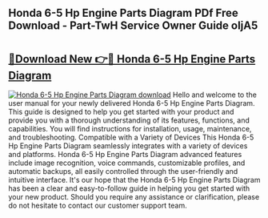 ## Honda 6-5 Hp Engine Parts Diagram PDf Free Download - Part-TwH Service Owner Guide oIjA5

# <h2><a href="http://dfpo3fm.blite.top/?on=Honda+6-5+Hp+Engine+Parts+Diagram">🔗Download New 👉🔴 Honda 6-5 Hp Engine Parts Diagram</a></h2>

[![Honda 6-5 Hp Engine Parts Diagram download](https://i.imgur.com/lujVjoI.png)](http://dfpo3fm.blite.top/?on=Honda+6-5+Hp+Engine+Parts+Diagram)
Hello and welcome to the user manual for your newly delivered Honda 6-5 Hp Engine Parts Diagram. This guide is designed to help you get started with your product and provide you with a thorough understanding of its features, functions, and capabilities. You will find instructions for installation, usage, maintenance, and troubleshooting. Compatible with a Variety of Devices This Honda 6-5 Hp Engine Parts Diagram seamlessly integrates with a variety of devices and platforms. Honda 6-5 Hp Engine Parts Diagram advanced features include image recognition, voice commands, customizable profiles, and automatic backups, all easily controlled through the user-friendly and intuitive interface. It's our hope that the Honda 6-5 Hp Engine Parts Diagram has been a clear and easy-to-follow guide in helping you get started with your new product. Should you require any assistance or clarification, please do not hesitate to contact our customer support team.
